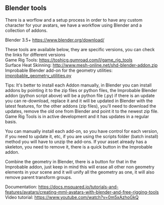## Blender tools

There is a worflow and a setup process in order to have any custom character for your avatars,
we have a workflow using Blender and a collection of addons.

Blender 3.5+ https://www.blender.org/download/

These tools are available below, they are specific versions, you can check the links for different versions \
Game Rig Tools: https://toshicg.gumroad.com/l/game_rig_tools \
Surface Heat Skinning: http://www.mesh-online.net/shd-blender-addon.zip \
Improbable Blender add-on for the geometry utilities: [improbable_geometry_utilities.py](https://github.com/mml-io/avatar-tools/blob/feature/blender_avatar_tools/plugins/blender_geometry_utilities/improbable_geometry_utils.py)

Tips:
It's better to install each Addon manually, in Blender you can install addons by pointing it to the zip files or python files, 
the Improbable Blender addon (python script above) will be a python file (.py) if there is an update you can re-download, 
replace it and it will be updated in Blender with the latest features, for the other addons (zip files), 
you'll need to download the updates, remove the old one from Blender and point it to the newest zip file.
Game Rig Tools is in active development and it has updates in a regular basis.

You can manually install each add-on, so you have control for each version, if you need to update it, etc,
if you are using the scripts folder (batch install) method you will have to unzip the add-ons.
If your asset already has a skeleton, you need to remove it, there is a quick button in the Improbable addon.

Combine the geometry in Blender, there is a button for that in the Improbable addon,
just keep in mind this will erase all other non geometry elements in your scene and it will unify all the geometry as one,
it will also remove parent transform groups.

Documentation: https://docs.msquared.io/tutorials-and-features/avatars/creating-mml-avatars-with-blender-and-free-rigging-tools \
Video tutorial: https://www.youtube.com/watch?v=0m5xAzhoGkQ
